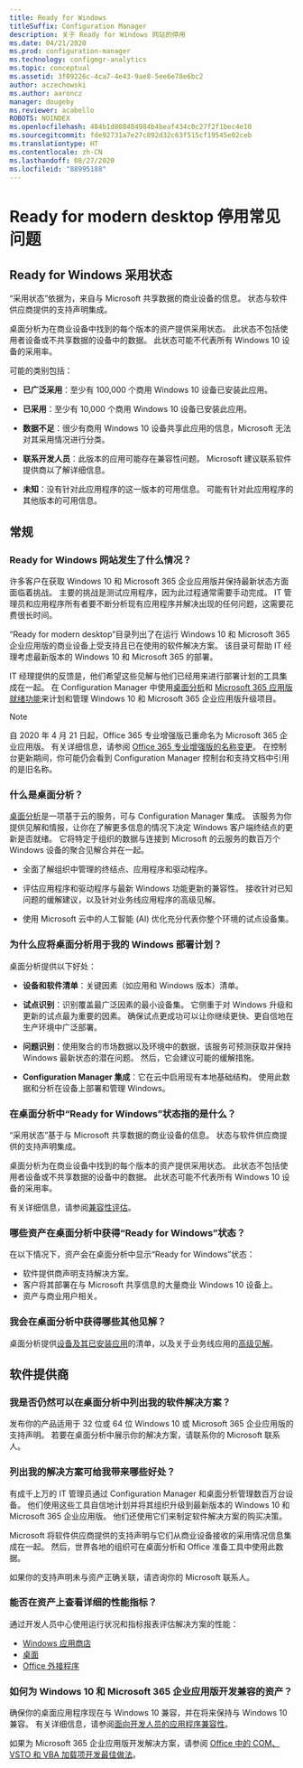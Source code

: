```yaml
---
title: Ready for Windows
titleSuffix: Configuration Manager
description: 关于 Ready for Windows 网站的停用
ms.date: 04/21/2020
ms.prod: configuration-manager
ms.technology: configmgr-analytics
ms.topic: conceptual
ms.assetid: 3f09226c-4ca7-4e43-9ae8-5ee6e78e6bc2
author: aczechowski
ms.author: aaroncz
manager: dougeby
ms.reviewer: acabello
ROBOTS: NOINDEX
ms.openlocfilehash: 484b1d808484984b4beaf434c0c27f2f1bec4e10
ms.sourcegitcommit: fde92731a7e27c892d32c63f515cf19545e02ceb
ms.translationtype: HT
ms.contentlocale: zh-CN
ms.lasthandoff: 08/27/2020
ms.locfileid: "88995188"
---
```

# <a name="ready-for-modern-desktop-retirement-faq"></a>Ready for modern desktop 停用常见问题

<!-- placeholder -->

## <a name="ready-for-windows-adoption-status"></a>Ready for Windows 采用状态

“采用状态”依据为，来自与 Microsoft 共享数据的商业设备的信息。 状态与软件供应商提供的支持声明集成。

桌面分析为在商业设备中找到的每个版本的资产提供采用状态。 此状态不包括使用者设备或不共享数据的设备中的数据。 此状态可能不代表所有 Windows 10 设备的采用率。

可能的类别包括：

- **已广泛采用**：至少有 100,000 个商用 Windows 10 设备已安装此应用。

- **已采用**：至少有 10,000 个商用 Windows 10 设备已安装此应用。

- **数据不足**：很少有商用 Windows 10 设备共享此应用的信息，Microsoft 无法对其采用情况进行分类。

- **联系开发人员**：此版本的应用可能存在兼容性问题。 Microsoft 建议联系软件提供商以了解详细信息。

- **未知**：没有针对此应用程序的这一版本的可用信息。 可能有针对此应用程序的其他版本的可用信息。

## <a name="general"></a>常规

### <a name="what-happened-to-the-ready-for-windows-website"></a>Ready for Windows 网站发生了什么情况？

许多客户在获取 Windows 10 和 Microsoft 365 企业应用版并保持最新状态方面面临着挑战。 主要的挑战是测试应用程序，因为此过程通常需要手动完成。 IT 管理员和应用程序所有者要不断分析现有应用程序并解决出现的任何问题，这需要花费很长时间。

“Ready for modern desktop”目录列出了在运行 Windows 10 和 Microsoft 365 企业应用版的商业设备上受支持且已在使用的软件解决方案。 该目录可帮助 IT 经理考虑最新版本的 Windows 10 和 Microsoft 365 的部署。

IT 经理提供的反馈是，他们希望这些见解与他们已经用来进行部署计划的工具集成在一起。 在 Configuration Manager 中使用[桌面分析](https://aka.ms/dadocs)和 [Microsoft 365 应用版就绪功能](https://docs.microsoft.com/deployoffice/readiness-tools#office-365-proplus-readiness-features-in-configuration-manager-current-branch)来计划和管理 Windows 10 和 Microsoft 365 企业应用版升级项目。 

> [!Note]
> 自 2020 年 4 月 21 日起，Office 365 专业增强版已重命名为 Microsoft 365 企业应用版。 有关详细信息，请参阅 [Office 365 专业增强版的名称变更](/deployoffice/name-change)。 在控制台更新期间，你可能仍会看到 Configuration Manager 控制台和支持文档中引用的是旧名称。

### <a name="what-is-desktop-analytics"></a>什么是桌面分析？

[桌面分析](https://aka.ms/dadocs)是一项基于云的服务，可与 Configuration Manager 集成。 该服务为你提供见解和情报，让你在了解更多信息的情况下决定 Windows 客户端终结点的更新是否就绪。 它将特定于组织的数据与连接到 Microsoft 的云服务的数百万个 Windows 设备的聚合见解合并在一起。

-    全面了解组织中管理的终结点、应用程序和驱动程序。

-    评估应用程序和驱动程序与最新 Windows 功能更新的兼容性。 接收针对已知问题的缓解建议，以及针对业务线应用程序的高级见解。

-    使用 Microsoft 云中的人工智能 (AI) 优化充分代表你整个环境的试点设备集。

### <a name="why-should-i-use-desktop-analytics-for-my-windows-deployment-plans"></a>为什么应将桌面分析用于我的 Windows 部署计划？

桌面分析提供以下好处：

-    **设备和软件清单**：关键因素（如应用和 Windows 版本）清单。

-    **试点识别**：识别覆盖最广泛因素的最小设备集。 它侧重于对 Windows 升级和更新的试点最为重要的因素。 确保试点更成功可以让你继续更快、更自信地在生产环境中广泛部署。

-    **问题识别**：使用聚合的市场数据以及环境中的数据，该服务可预测获取并保持 Windows 最新状态的潜在问题。 然后，它会建议可能的缓解措施。

-    **Configuration Manager 集成**：它在云中启用现有本地基础结构。 使用此数据和分析在设备上部署和管理 Windows。

### <a name="what-does-the-ready-for-windows-status-mean-in-desktop-analytics"></a>在桌面分析中“Ready for Windows”状态指的是什么？

“采用状态”基于与 Microsoft 共享数据的商业设备的信息。 状态与软件供应商提供的支持声明集成。

桌面分析为在商业设备中找到的每个版本的资产提供采用状态。 此状态不包括使用者设备或不共享数据的设备中的数据。 此状态可能不代表所有 Windows 10 设备的采用率。

有关详细信息，请参阅[兼容性评估](compat-assessment.md)。

### <a name="what-assets-get-the-ready-for-windows-status-in-desktop-analytics"></a>哪些资产在桌面分析中获得“Ready for Windows”状态？ 

在以下情况下，资产会在桌面分析中显示“Ready for Windows”状态：

-    软件提供商声明支持解决方案。
-    客户将其部署在与 Microsoft 共享信息的大量商业 Windows 10 设备上。
-    资产与商业用户相关。

### <a name="what-additional-insights-do-i-get-in-desktop-analytics"></a>我会在桌面分析中获得哪些其他见解？

桌面分析提供[设备及其已安装应用](about-assets.md)的清单，以及关于业务线应用的[高级见解](compat-assessment.md#advanced-insights)。 

## <a name="software-providers"></a>软件提供商

### <a name="can-i-still-list-my-software-solution-in-desktop-analytics"></a>我是否仍然可以在桌面分析中列出我的软件解决方案？

发布你的产品适用于 32 位或 64 位 Windows 10 或 Microsoft 365 企业应用版的支持声明。 若要在桌面分析中展示你的解决方案，请联系你的 Microsoft 联系人。

### <a name="how-can-listing-my-solutions-benefit-me"></a>列出我的解决方案可给我带来哪些好处？

有成千上万的 IT 管理员通过 Configuration Manager 和桌面分析管理数百万台设备。 他们使用这些工具自信地计划并将其组织升级到最新版本的 Windows 10 和 Microsoft 365 企业应用版。 他们还使用它们来制定软件解决方案的购买决策。

Microsoft 将软件供应商提供的支持声明与它们从商业设备接收的采用情况信息集成在一起。 然后，世界各地的组织可在桌面分析和 Office 准备工具中使用此数据。 

如果你的支持声明未与资产正确关联，请咨询你的 Microsoft 联系人。

### <a name="can-i-see-detailed-performance-metrics-on-my-assets"></a>能否在资产上查看详细的性能指标？

通过开发人员中心使用运行状况和指标报表评估解决方案的性能： 

- [Windows 应用商店](/windows/uwp/publish/health-report)
- [桌面](/windows/desktop/appxpkg/windows-desktop-application-program)
- [Office 外接程序](/office/dev/store/update-unpublish-and-view-metrics) 

### <a name="how-can-i-develop-compatible-assets-for-windows-10-and-microsoft-365-apps-for-enterprise"></a>如何为 Windows 10 和 Microsoft 365 企业应用版开发兼容的资产？

确保你的桌面应用程序现在与 Windows 10 兼容，并在将来保持与 Windows 10 兼容。 有关详细信息，请参阅[面向开发人员的应用程序兼容性](https://developer.microsoft.com/windows/desktop/app-compatibility)。

如果为 Microsoft 365 企业应用版开发解决方案，请参阅 [Office 中的 COM、VSTO 和 VBA 加载项开发最佳做法](https://docs.microsoft.com/visualstudio/vsto/development-best-practices-for-com-vsto-and-vba-add-ins-in-office)。
